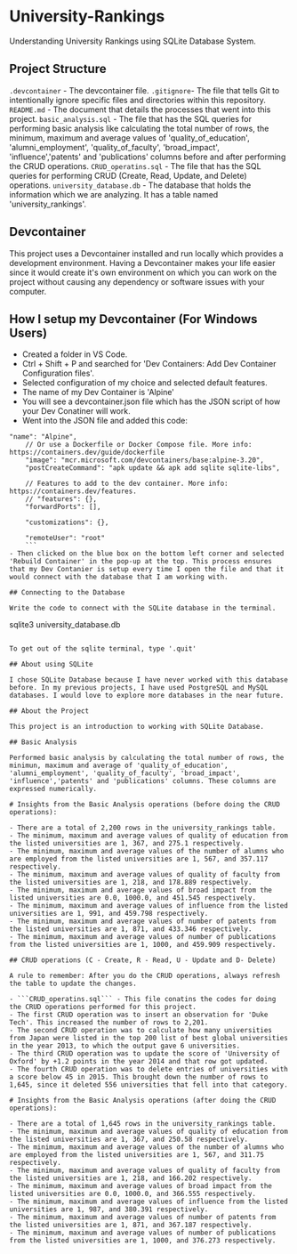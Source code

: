 # University-Rankings
Understanding University Rankings using SQLite Database System.

## Project Structure
```.devcontainer``` - The devcontainer file.
```.gitignore```- The file that tells Git to intentionally ignore specific files and directories within this repository. 
```README.md``` - The document that details the processes that went into this project.
```basic_analysis.sql``` - The file that has the SQL queries for performing basic analysis like calculating the total number of rows, the minimum, maximum and average values of 'quality_of_education', 'alumni_employment', 'quality_of_faculty', 'broad_impact', 'influence','patents' and 'publications' columns before and after performing the CRUD operations. 
```CRUD_operatins.sql``` - The file that has the SQL queries for performing CRUD (Create, Read, Update, and Delete) operations.
```university_database.db``` - The database that holds the information which we are analyzing. It has a table named 'university_rankings'. 

## Devcontainer

This project uses a Devcontainer installed and run locally which provides a development environment. Having a Devcontainer makes your life easier since it would create it's own environment on which you can work on the project without causing any dependency or software issues with your computer.

## How I setup my Devcontainer (For Windows Users)
- Created a folder in VS Code.
- Ctrl + Shift + P and searched for 'Dev Containers: Add Dev Container Configuration files'.
- Selected configuration of my choice and selected default features.
- The name of my Dev Container is 'Alpine'
- You will see a devcontainer.json file which has the JSON script of how your Dev Conatiner will work.
- Went into the JSON file and added this code:
```
"name": "Alpine",
	// Or use a Dockerfile or Docker Compose file. More info: https://containers.dev/guide/dockerfile
	"image": "mcr.microsoft.com/devcontainers/base:alpine-3.20",
	"postCreateCommand": "apk update && apk add sqlite sqlite-libs", 

	// Features to add to the dev container. More info: https://containers.dev/features.
	// "features": {},
	"forwardPorts": [],

	"customizations": {},

	"remoteUser": "root"
    ```
- Then clicked on the blue box on the bottom left corner and selected 'Rebuild Container' in the pop-up at the top. This process ensures that my Dev Contanier is setup every time I open the file and that it would connect with the database that I am working with. 

## Connecting to the Database

Write the code to connect with the SQLite database in the terminal.

```
sqlite3 university_database.db
```

To get out of the sqlite terminal, type '.quit'

## About using SQLite

I chose SQLite Database because I have never worked with this database before. In my previous projects, I have used PostgreSQL and MySQL databases. I would love to explore more databases in the near future.  

## About the Project

This project is an introduction to working with SQLite Database. 

## Basic Analysis

Performed basic analysis by calculating the total number of rows, the minimun, maximum and average of 'quality_of_education', 'alumni_employment', 'quality_of_faculty', 'broad_impact', 'influence','patents' and 'publications' columns. These columns are expressed numerically. 

# Insights from the Basic Analysis operations (before doing the CRUD operations):

- There are a total of 2,200 rows in the university_rankings table. 
- The minimum, maximum and average values of quality of education from the listed universities are 1, 367, and 275.1 respectively.
- The minimum, maximum and average values of the number of alumns who are employed from the listed universities are 1, 567, and 357.117 respectively.
- The minimum, maximum and average values of quality of faculty from the listed universities are 1, 218, and 178.889 respectively.
- The minimum, maximum and average values of broad impact from the listed universities are 0.0, 1000.0, and 451.545 respectively.
- The minimum, maximum and average values of influence from the listed universities are 1, 991, and 459.798 respectively.
- The minimum, maximum and average values of number of patents from the listed universities are 1, 871, and 433.346 respectively.
- The minimum, maximum and average values of number of publications from the listed universities are 1, 1000, and 459.909 respectively.

## CRUD operations (C - Create, R - Read, U - Update and D- Delete)

A rule to remember: After you do the CRUD operations, always refresh the table to update the changes.

- ```CRUD_operatins.sql``` - This file conatins the codes for doing the CRUD operations performed for this project.
- The first CRUD operation was to insert an observation for 'Duke Tech'. This increased the number of rows to 2,201.
- The second CRUD operation was to calculate how many universities from Japan were listed in the top 200 list of best global universities in the year 2013, to which the output gave 6 universities.
- The third CRUD operation was to update the score of 'University of Oxford' by +1.2 points in the year 2014 and that row got updated.
- The fourth CRUD operation was to delete entries of universities with a score below 45 in 2015. This brought down the number of rows to 1,645, since it deleted 556 universities that fell into that category. 

# Insights from the Basic Analysis operations (after doing the CRUD operations):

- There are a total of 1,645 rows in the university_rankings table.
- The minimum, maximum and average values of quality of education from the listed universities are 1, 367, and 250.58 respectively.
- The minimum, maximum and average values of the number of alumns who are employed from the listed universities are 1, 567, and 311.75 respectively.
- The minimum, maximum and average values of quality of faculty from the listed universities are 1, 218, and 166.202 respectively.
- The minimum, maximum and average values of broad impact from the listed universities are 0.0, 1000.0, and 366.555 respectively.
- The minimum, maximum and average values of influence from the listed universities are 1, 987, and 380.391 respectively.
- The minimum, maximum and average values of number of patents from the listed universities are 1, 871, and 367.187 respectively.
- The minimum, maximum and average values of number of publications from the listed universities are 1, 1000, and 376.273 respectively.

